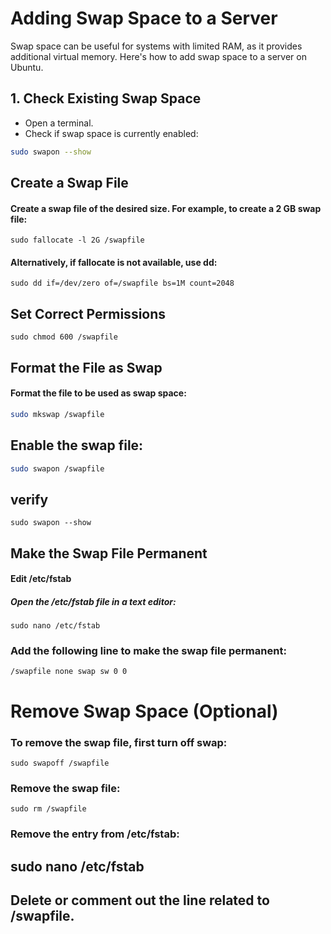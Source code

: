 # Adding Swap Space to a Server

Swap space can be useful for systems with limited RAM, as it provides additional virtual memory. Here's how to add swap space to a server on Ubuntu.

## 1. Check Existing Swap Space

- Open a terminal.
- Check if swap space is currently enabled:

```bash
sudo swapon --show
```

## Create a Swap File
#### Create a swap file of the desired size. For example, to create a 2 GB swap file:

```
sudo fallocate -l 2G /swapfile
```
#### Alternatively, if fallocate is not available, use dd:
```
sudo dd if=/dev/zero of=/swapfile bs=1M count=2048
```

## Set Correct Permissions
```
sudo chmod 600 /swapfile
```
## Format the File as Swap
#### Format the file to be used as swap space:
```bash
sudo mkswap /swapfile
```

## Enable the swap file:
```bash
sudo swapon /swapfile
```

## verify
```
sudo swapon --show
```

## Make the Swap File Permanent
#### Edit /etc/fstab
##### Open the /etc/fstab file in a text editor:
```
sudo nano /etc/fstab
```


### Add the following line to make the swap file permanent:
```
/swapfile none swap sw 0 0
```



# Remove Swap Space (Optional)
### To remove the swap file, first turn off swap:
```
sudo swapoff /swapfile
```
### Remove the swap file:
```
sudo rm /swapfile
```
### Remove the entry from /etc/fstab:

## sudo nano /etc/fstab
## Delete or comment out the line related to /swapfile.
